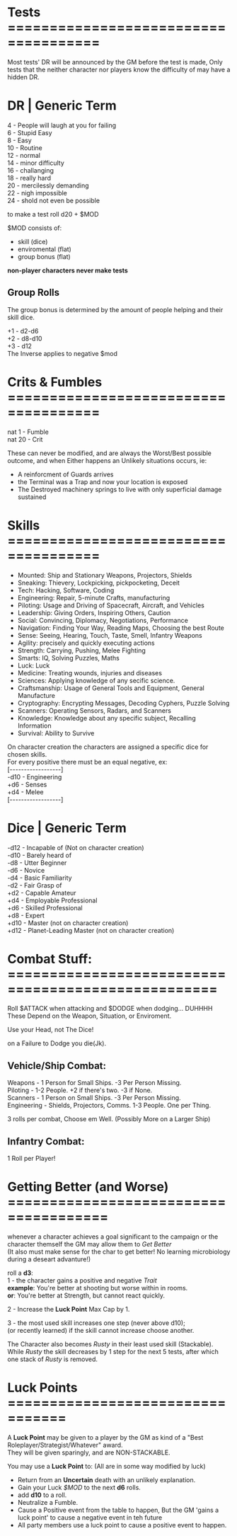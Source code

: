 # Tests =====================================
Most tests' DR will be announced by the GM before the test is made, Only tests that the neither character nor players know the difficulty of may have a hidden DR.

# DR | Generic Term
4 - People will laugh at you for failing  
6 - Stupid Easy  
8 - Easy  
10 - Routine  
12 - normal  
14 - minor difficulty  
16 - challanging  
18 - really hard  
20 - mercilessly demanding  
22 - nigh impossible  
24 - shold not even be possible  

to make a test roll d20 + $MOD  

$MOD consists of:  
- skill (dice)  
- enviromental (flat)  
- group bonus (flat)  

**non-player characters never make tests**  

## Group Rolls
The group bonus is determined by the amount of people helping and their skill dice.  

+1 - d2-d6  
+2 - d8-d10  
+3 - d12  
The Inverse applies to negative $mod   


# Crits & Fumbles =====================================
nat 1 - Fumble  
nat 20 - Crit  

These can never be modified, and are always the Worst/Best possible outcome, and when Either happens an Unlikely situations occurs, ie:  
- A reinforcment of Guards arrives  
- the Terminal was a Trap and now your location is exposed  
- The Destroyed machinery springs to live with only superficial damage sustained  


# Skills =====================================
- Mounted: Ship and Stationary Weapons, Projectors, Shields  
- Sneaking: Thievery, Lockpicking, pickpocketing, Deceit  
- Tech: Hacking, Software, Coding  
- Engineering: Repair, 5-minute Crafts, manufacturing  
- Piloting: Usage and Driving of Spacecraft, Aircraft, and Vehicles  
- Leadership: Giving Orders, Inspiring Others, Caution  
- Social: Convincing, Diplomacy, Negotiations, Performance  
- Navigation: Finding Your Way, Reading Maps, Choosing the best Route  
- Sense: Seeing, Hearing, Touch, Taste, Smell, Infantry Weapons  
- Agility: precisely and quickly executing actions  
- Strength: Carrying, Pushing, Melee Fighting  
- Smarts: IQ, Solving Puzzles, Maths  
- Luck: Luck  
- Medicine: Treating wounds, injuries and diseases  
- Sciences: Applying knowledge of any secific science.  
- Craftsmanship: Usage of General Tools and Equipment, General Manufacture  
- Cryptography: Encrypting Messages, Decoding Cyphers, Puzzle Solving
- Scanners: Operating Sensors, Radars, and Scanners  
- Knowledge: Knowledge about any specific subject, Recalling Information  
- Survival: Ability to Survive  

On character creation the characters are assigned a specific dice for chosen skills.  
For every positive there must be an equal negative, ex:  
[------------------]  
-d10 - Engineering  
+d6 - Senses  
+d4 - Melee  
[------------------]  

# Dice | Generic Term
-d12 - Incapable of (Not on character creation)  
-d10 - Barely heard of  
-d8 - Utter Beginner  
-d6 - Novice  
-d4 - Basic Familiarity  
-d2 - Fair Grasp of  
+d2 - Capable Amateur  
+d4 - Employable Professional  
+d6 - Skilled Professional  
+d8 - Expert  
+d10 - Master (not on character creation)  
+d12 - Planet-Leading Master (not on character creation)  

# Combat Stuff: ===================================================
Roll $ATTACK when attacking and $DODGE when dodging... DUHHHH  
These Depend on the Weapon, Situation, or Enviroment.  

Use your Head, not The Dice!   

on a Failure to Dodge you die(Jk).

## Vehicle/Ship Combat:
Weapons - 1 Person for Small Ships. -3 Per Person Missing.  
Piloting - 1-2 People. +2 if there's two. -3 if None.  
Scanners - 1 Person on Small Ships. -3 Per Person Missing.  
Engineering - Shields, Projectors, Comms. 1-3 People. One per Thing.  

3 rolls per combat, Choose em Well. (Possibly More on a Larger Ship)   

## Infantry Combat:
1 Roll per Player!  


# Getting Better (and Worse) ======================================
whenever a character achieves a goal significant to the campaign or the character themself the GM may allow them to *Get Better*  
(It also must make sense for the char to get better! No learning microbiology during a deseart advanture!)  

roll a __d3__:  
1 - the character gains a positive and negative *Trait*   
    __example__: You're better at shooting but worse within in rooms.  
    __or__: You're better at Strength, but cannot react quickly.

2 - Increase the **Luck Point** Max Cap by 1.    

3 - the most used skill increases one step (never above d10);   
    (or recently learned) if the skill cannot increase choose another.   

The Character also becomes *Rusty* in their least used skill (Stackable).  
While *Rusty* the skill decreases by 1 step for the next 5 tests, after which one stack of *Rusty* is removed.  


# Luck Points =================================
A **Luck Point** may be given to a player by the GM as kind of a "Best Roleplayer/Strategist/Whatever" award.  
They will be given sparingly, and are NON-STACKABLE.  

You may use a __Luck Point__ to:  (All are in some way modified by luck)
- Return from an **Uncertain** death with an unlikely explanation.   
- Gain your Luck *$MOD* to the next __d6__ rolls.   
- add __d10__ to a roll.  
- Neutralize a Fumble.  
- Cause a Positive event from the table to happen, But the GM 'gains a luck point' to cause a negative event in teh future  
- All party members use a luck point to cause a positive event to happen.   



